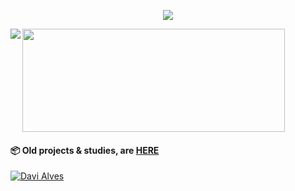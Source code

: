 <p align="center">
  <a href="https://skillicons.dev">
    <img src="https://skillicons.dev/icons?i=java,spring,angular,git,javascript,ts,css,html,wordpress,docker,aws" />
  </a>
</p>

[archive]: https://github.com/Davi-Archive/
[weben]: https://portfolio-davi.vercel.app/


<p><img align="left" src="https://github-readme-stats.vercel.app/api/top-langs?username=d1av&show_icons=true&locale=en&layout=compact&theme=dark&show_icons=true&langs_count=6" /></p>

<p><img align="center" width="420" height="165" src="https://github-readme-streak-stats.herokuapp.com/?user=d1av&theme=dark&show_icons=true" /></p>

#### :package: Old projects & studies, are [HERE][archive] 

<a href="https://br.linkedin.com/in/d1av"> <img 
            alt="Davi Alves" 
            src="https://img.shields.io/badge/-LinkedIn-%230077b5?style=flat-square&logo=linkedin" />
</a>
